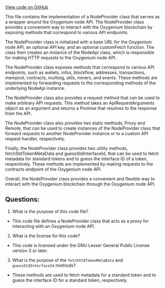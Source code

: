 [View code on GitHub](https://github.com/oxygenium/oxygenium-web3/packages/web3/src/api/node-provider.ts)

This file contains the implementation of a NodeProvider class that serves as a wrapper around the Oxygenium node API. The NodeProvider class provides a convenient way to interact with the Oxygenium blockchain by exposing methods that correspond to various API endpoints. 

The NodeProvider class is initialized with a base URL for the Oxygenium node API, an optional API key, and an optional customFetch function. The class then creates an instance of the NodeApi class, which is responsible for making HTTP requests to the Oxygenium node API. 

The NodeProvider class exposes methods that correspond to various API endpoints, such as wallets, infos, blockflow, addresses, transactions, mempool, contracts, multisig, utils, miners, and events. These methods are implemented by forwarding requests to the corresponding methods of the underlying NodeApi instance. 

The NodeProvider class also provides a request method that can be used to make arbitrary API requests. This method takes an ApiRequestArguments object as an argument and returns a Promise that resolves to the response from the API. 

The NodeProvider class also provides two static methods, Proxy and Remote, that can be used to create instances of the NodeProvider class that forward requests to another NodeProvider instance or to a custom API request handler, respectively. 

Finally, the NodeProvider class provides two utility methods, fetchStdTokenMetaData and guessStdInterfaceId, that can be used to fetch metadata for standard tokens and to guess the interface ID of a token, respectively. These methods are implemented by making requests to the contracts endpoint of the Oxygenium node API. 

Overall, the NodeProvider class provides a convenient and flexible way to interact with the Oxygenium blockchain through the Oxygenium node API.
## Questions: 
 1. What is the purpose of this code file?
- This code file defines a NodeProvider class that acts as a proxy for interacting with an Oxygenium node API.

2. What is the license for this code?
- This code is licensed under the GNU Lesser General Public License version 3 or later.

3. What is the purpose of the `fetchStdTokenMetaData` and `guessStdInterfaceId` methods?
- These methods are used to fetch metadata for a standard token and to guess the interface ID for a standard token, respectively.